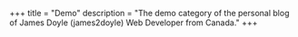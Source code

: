+++
title = "Demo"
description = "The demo category of the personal blog of James Doyle (james2doyle) Web Developer from Canada."
+++
